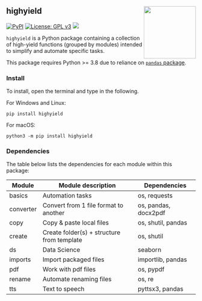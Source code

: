 ## highyield <a href="https://vignettes.netlify.app/highyield"><img src="https://vignettes.netlify.app/hexsticker/highyield.png" align="right" height="138.5" /></a>

[![PyPI](https://img.shields.io/pypi/v/highyield.svg)](https://pypi.org/project/highyield) [![License: GPL v3](https://img.shields.io/badge/License-GPLv3-brightgreen.svg)](https://www.gnu.org/licenses/gpl-3.0) [![](https://img.shields.io/badge/-Documentation-yellow)](https://vignettes.netlify.app/highyield)

`highyield` is a Python package containing a collection of high-yield functions (grouped by modules) intended to simplify and automate specific tasks.

This package requires Python >= 3.8 due to reliance on [`pandas` package](https://pypi.org/project/pandas/).

### Install

To install, open the terminal and type in the following.

For Windows and Linux:

```{python}
pip install highyield
```

For macOS:

```{python}
python3 -m pip install highyield
```

### Dependencies

The table below lists the dependencies for each module within this package:

|Module|Module description|Dependencies|
|---|---|---|
|basics|Automation tasks|os, requests|
|converter|Convert from 1 file format to another|os, pandas, docx2pdf|
|copy|Copy & paste local files|os, shutil, pandas|
|create|Create folder(s) + structure from template|os, shutil|
|ds|Data Science|seaborn|
|imports|Import packaged files|importlib, pandas|
|pdf|Work with pdf files|os, pypdf|
|rename|Automate renaming files|os, re|
|tts|Text to speech|pyttsx3, pandas|
